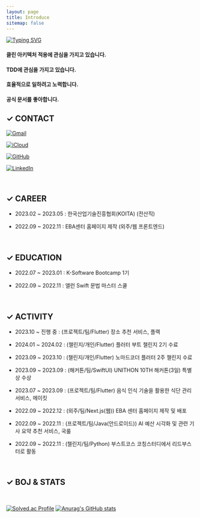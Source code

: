 ```yaml
---
layout: page
title: Introduce
sitemap: false
---
```


[![Typing SVG](https://readme-typing-svg.herokuapp.com/?color=f0f6fc&lines=Hello%20I'm%20Hardy&font=Redressed&size=40)](https://git.io/typing-svg)


#### 클린 아키텍처 적용에 관심을 가지고 있습니다.
#### TDD에 관심을 가지고 있습니다.
#### 효율적으로 일하려고 노력합니다.
#### 공식 문서를 좋아합니다.


## ✓ CONTACT

<!--  https://simpleicons.org -->
<!--  https://img.shields.io  -->
 

  [![Gmail](https://img.shields.io/badge/Gmail-EA4335.svg?&style=for-the-badge&logo=Gmail&logoColor=white)](mailto:dev.hardy716@gmail.com)
  

  
  [![iCloud](https://img.shields.io/badge/iCloud-3693F3.svg?&style=for-the-badge&logo=iCloud&logoColor=white)](mailto:iabc716@icloud.com)
  
  [![GitHub](https://img.shields.io/badge/GitHub-181717.svg?&style=for-the-badge&logo=GitHub&logoColor=white)](https://github.com/hardy716)

   [![LinkedIn](https://img.shields.io/badge/LinkedIn-0A66C2.svg?&style=for-the-badge&logo=LinkedIn&logoColor=white)](https://www.linkedin.com/in/devhardy) 

<!--<br>-->
<!---->
<!--## ✓ SKILL-->
<!---->
<!--- Currently interested in...-->
<!--  -->
<!--  ![Swift](https://img.shields.io/badge/Swift-F05138.svg?&style=for-the-badge&logo=Swift&logoColor=white)-->
<!---->
<!--  -->
<!--  -->
<!--- Top 3 skills-->
<!---->
<!--  ![JavaScript](https://img.shields.io/badge/JavaScript-F7DF1E.svg?&style=for-the-badge&logo=JavaScript&logoColor=white)-->
<!--  ![Python](https://img.shields.io/badge/Python-3776AB.svg?&style=for-the-badge&logo=Python&logoColor=white)-->
<!--  ![Flutter](https://img.shields.io/badge/Flutter-02569B.svg?&style=for-the-badge&logo=Flutter&logoColor=white)-->
  
  
<!--   ![TypeScript](https://img.shields.io/badge/TypeScript-3178C6.svg?&style=for-the-badge&logo=TypeScript&logoColor=white)
  ![Next.js](https://img.shields.io/badge/Next.js-000000.svg?&style=for-the-badge&logo=Next.js&logoColor=white)
  ![Swift](https://img.shields.io/badge/Swift-F05138.svg?&style=for-the-badge&logo=Swift&logoColor=white)
  ![Adobe%20XD](https://img.shields.io/badge/Adobe%20XD-FF61F6.svg?&style=for-the-badge&logo=Adobe%20XD&logoColor=white) -->
  
<br>

## ✓ CAREER

- 2023.02 ~ 2023.05 :  한국산업기술진흥협회(KOITA) (전산직)

- 2022.09 ~ 2022.11 :  EBA센터 홈페이지 제작 (외주/웹 프론트엔드)


<!--<br>-->
<!---->
<!--## ✓ PROJECT-->
<!---->
<!--- 2022.09 ~ 2022.11 :  (외주/팀)교육빅데이터응용연구센터 홈페이지 제작 및 배포-->
<!---->
<!--- 2022.09 ~ 2022.11 :  (프로젝트/팀)2022 국회 데이터 활용 경진대회-->

<br>


## ✓ EDUCATION

- 2022.07 ~ 2023.01 :  K-Software Bootcamp 1기

- 2022.09 ~ 2022.11 :  앨런 Swift 문법 마스터 스쿨

<br>


## ✓ ACTIVITY

- 2023.10 ~ 진행 중   :  (프로젝트/팀/Flutter) 장소 추천 서비스, 플랙

- 2024.01 ~ 2024.02 :  (챌린지/개인/Flutter) 플러터 부트 챌린지 2기 수료

- 2023.09 ~ 2023.10 :  (챌린지/개인/Flutter) 노마드코더 플러터 2주 챌린지 수료

- 2023.09 ~ 2023.09 :  (해커톤/팀/SwiftUI) UNITHON 10TH 해커톤(3일) 특별상 수상

- 2023.07 ~ 2023.09 :  (프로젝트/팀/Flutter) 음식 인식 기술을 활용한 식단 관리 서비스, 메이킷

- 2022.09 ~ 2022.12 :  (외주/팀/Next.js(웹)) EBA 센터 홈페이지 제작 및 배포

- 2022.09 ~ 2022.11 :  (프로젝트/팀/Java(안드로이드)) AI 예산 시각화 및 관련 기사 요약 추천 서비스, 국룰

- 2022.09 ~ 2022.11 :  (챌린지/팀/Python) 부스트코스 코칭스터디에서 리드부스터로 활동 

<br>


## ✓ BOJ & STATS

<br>

[![Solved.ac Profile](http://mazassumnida.wtf/api/v2/generate_badge?boj=turtley)](https://solved.ac/turtley/)
[![Anurag's GitHub stats](https://github-readme-stats.vercel.app/api?username=hardy716&hide_title=true&show_icons=true&include_all_commits=true&disable_animations=true&theme=tokyonight&text_color=000000&bg_color=ffffff&icon_color=00aaff)](https://github.com/hardy716/github-readme-stats)



